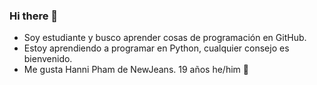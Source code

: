 ### Hi there 👋

<!--
**Hannilover/Hannilover** is a ✨ _special_ ✨ repository because its `README.md` (this file) appears on your GitHub profile.

Here are some ideas to get you started:

- 🔭 I’m currently working on ...
- 🌱 I’m currently learning ...
- 👯 I’m looking to collaborate on ...
- 🤔 I’m looking for help with ...
- 💬 Ask me about ...
- 📫 How to reach me: ...
- 😄 Pronouns: ...
- ⚡ Fun fact: ...
-->
- Soy estudiante y busco aprender cosas de programación en GitHub.
- Estoy aprendiendo a programar en Python, cualquier consejo es bienvenido.
- Me gusta Hanni Pham de NewJeans.
19 años
he/him 
🥀
